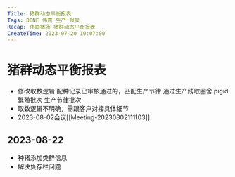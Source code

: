 ```yaml
---
Title: 猪群动态平衡报表
Tags: DONE 伟嘉 生产 报表 
Recap: 伟嘉猪场 猪群动态平衡报表
CreateTime: 2023-07-20 10:07:00
---
```

# 猪群动态平衡报表

- 修改取数逻辑
	配种记录已审核通过的，匹配生产节律
	通过生产线取圈舍
	pigid 繁殖批次 生产节律批次
- 取数逻辑不明确，需跟客户对接具体细节
- 2023-08-02会议[[Meeting-20230802111103]]

## 2023-08-22

- 种猪添加类群信息
- 解决负存栏问题